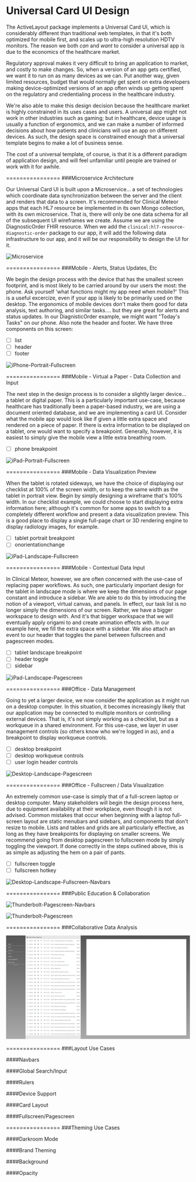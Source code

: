 Universal Card UI Design
===============
The ActiveLayout package implements a Universal Card UI, which is considerably different than traditional web templates, in that it's both optimized for mobile first, and scales up to ultra-high resolution HDTV monitors.  The reason we both _can_ and _want_ to consider a universal app is due to the economics of the healthcare market.  

Regulatory approval makes it very difficult to bring an application to market, and costly to make changes.  So, when a version of an app gets certified, we want it to run on as many devices as we can.  Put another way, given limited resources, budget that would normally get spent on extra developers making device-optimized versions of an app often winds up getting spent on the regulatory and credentialing process in the healthcare industry.

We're also able to make this design decision because the healthcare market is highly constrained in its uses cases and users.  A universal app might not work in other industries such as gaming; but in healthcare, device usage is usually a function of ergonomics, and we can make a number of informed decisions about how patients and clinicians will use an app on different devices.  As such, the design space is constrained enough that a universal template begins to make a lot of business sense.

The cost of a universal template, of course, is that it is a different paradigm of application design, and will feel unfamiliar until people are trained or work with it for awhile.

================
###Microservice Architecture  

Our Universal Card UI is built upon a Microservice...  a set of technologies which coordinate data synchronization between the server and the client and renders that data to a screen.  It's recommended for Clinical Meteor apps that each HL7 resource be implemented in its own Mongo collection, with its own microservice.  That is, there will only be one data schema for all of the subsequent UI wireframes we create.  Assume we are using the DiagnosticOrder FHIR resource.  When we add the ``clinical:hl7-resource-diagnostic-order`` package to our app, it will add the following data infrastructure to our app, and it will be our responsibility to design the UI for it. 

![Microservice](https://raw.githubusercontent.com/clinical-meteor/cookbook/master/images/whitepapers/redwood/CollectionsAndModels.PNG)

================
###Mobile - Alerts, Status Updates, Etc

We begin the design process with the device that has the smallest screen footprint, and is most likely to be carried around by our users the most:  the phone.  Ask yourself 'what functions might my app need when mobile?'  This is a useful excercize, even if your app is likely to be primarily used on the desktop.  The ergonomics of mobile devices don't make them good for data analysis, text authoring, and similar tasks....  but they are great for alerts and status updates.  In our DiagnisticOrder example, we might want "Today's Tasks" on our phone.  Also note the header and footer.  We have three components on this screen: 

- [ ] list
- [ ] header
- [ ] footer

![iPhone-Portrait-Fullscreen](https://raw.githubusercontent.com/clinical-meteor/clinical-active-layout/master/design/iPhone6%20-%20Portrait%20-%20Fullscreen.png)

================
###Mobile - Virtual a Paper - Data Collection and Input

The next step in the design process is to consider a slightly larger device...  a tablet or digital paper.  This is a particularly important use-case, because healthcare has traditionally been a paper-based industry, we are using a document oriented database, and we are implementing a card UI.  Consider what the mobile app would look like if given a little extra space and rendered on a piece of paper.  If there is extra information to be displayed on a tablet, one would want to specify a breakpoint.  Generally, however, it is easiest to simply give the mobile view a little extra breathing room.

- [ ] phone breakpoint

![iPad-Portrait-Fullscreen](https://raw.githubusercontent.com/clinical-meteor/clinical-active-layout/master/design/iPad%20-%20Portrait%20-%20Fullscreen.png)

================
###Mobile - Data Visualization Preview

When the tablet is rotated sideways, we have the choice of displaying our checklist at 100% of the screen width, or to keep the same width as the tablet in portrait view.  Begin by simply designing a wireframe that's 100% width.  In our checklist example, we could choose to start displaying extra information here; although it's common for some apps to switch to a completely different workflow and present a data visualization preview.  This is a good place to display a single full-page chart or 3D rendering engine to display radiology images, for example.

- [ ] tablet portrait breakpoint
- [ ] onorientationchange

![iPad-Landscape-Fullscreen](https://raw.githubusercontent.com/clinical-meteor/clinical-active-layout/master/design/iPad%20-%20Landscape%20-%20Fullscreen.png)

================
###Mobile - Contextual Data Input 

In Clinical Meteor, however, we are often concerned with the use-case of replacing paper workflows.  As such, one particularly important design for the tablet in landscape mode is where we keep the dimensions of our page constant and introduce a sidebar.  We are able to do this by introducing the notion of a viewport, virtual canvas, and panels.  In effect, our task list is no longer simply the dimensions of our screen.  Rather, we have a bigger workspace to design with.  And it's that bigger workspace that we will eventually apply origami to and create animation effects with.  In our example here, we fill the extra space with a sidebar.  We also attach an event to our header that toggles the panel between fullscreen and pagescreen modes.

- [ ] tablet landscape breakpoint
- [ ] header toggle
- [ ] sidebar

![iPad-Landscape-Pagescreen](https://github.com/clinical-meteor/clinical-active-layout/blob/master/design/iPad%20-%20Landscape%20-%20Pagescreen.png)


================
###Office - Data Management 

Going to yet a larger device, we now consider the application as it might run on a desktop computer.  In this situation, it becomes increasingly likely that our application may be connected to multiple monitors or controlling external devices.  That is, it's not simply working as a checklist, but as a workqueue in a shared environment.  For this use-case, we layer in user management controls (so others know who we're logged in as), and a breakpoint to display workqueue controls.

- [ ] desktop breakpoint
- [ ] desktop workqueue controls
- [ ] user login header controls

![Desktop-Landscape-Pagescreen](https://raw.githubusercontent.com/clinical-meteor/clinical-active-layout/master/design/Desktop%20-%20Landscape%20-%20Pagescreen.png)

================
###Office - Fullscreen / Data Visualization 

An extremely common use-case is simply that of a full-screen laptop or desktop computer.  Many stakeholders will begin the design process here, due to equipment availability at their workplace, even though it is not advised.  Common mistakes that occur when beginning with a laptop full-screen layout are static menubars and sidebars, and components that don't resize to mobile.  Lists and tables and grids are all particularly effective, as long as they have breakpoints for displaying on smaller screens.  We recommend going from desktop pagescreen to fullscreen mode by simply toggling the viewport.  If done correctly in the steps outlined above, this is as simple as adjusting the hem on a pair of pants. 

- [ ] fullscreen toggle
- [ ] fullscreen hotkey

![Desktop-Landscape-Fullscreen-Navbars](https://raw.githubusercontent.com/clinical-meteor/clinical-active-layout/master/design/Desktop%20-%20Landscape%20-%20Fullscreen%20-%20Navbars.png)

================
###Public Education & Collaboration  



![Thunderbolt-Pagescreen-Navbars](https://raw.githubusercontent.com/clinical-meteor/clinical-active-layout/master/design/Thunderbolt%20-%20Pagescreen%20-%20Navbars.png)

![Thunderbolt-Pagescreen](https://raw.githubusercontent.com/clinical-meteor/clinical-active-layout/master/design/Thunderbolt%20-%20Pagescreen.png)



================
###Collaborative Data Analysis

![Thunderbolt - Two Panel - Canvas](https://raw.githubusercontent.com/clinical-meteor/active-layout/master/design/Desktop%20-%20Two%20Panel.png)



================
###Layout Use Cases

####Navbars

####Global Search/Input

####Rulers

####Device Support

####Card Layout

####Fullscreen/Pagescreen


================
###Theming Use Cases

####Darkroom Mode

####Brand Theming

####Background

####Opacity





